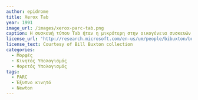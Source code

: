 ```yaml
---
author: epidrome
title: Xerox Tab 
year: 1991
image_url: /images/xerox-parc-tab.png
caption: Η συσκευή τύπου Tab ήταν η μικρότερη στην οικογένεια συσκευών διάχυτου υπολογισμού Tab-Pad-Board και ήταν σχεδιασμένη έτσι ώστε να χωράει στην παλάμη και να μπορεί να λειτουργήσει τα κουμπιά μόνο με το ένα χέρι, ενώ επέτρεπε και την αφή με το δεύτερο χέρι με την χρήση μιας πένας.
license_url: 'http://research.microsoft.com/en-us/um/people/bibuxton/buxtoncollection/detail.aspx?id=51'
license_text: Courtesy of Bill Buxton collection
categories:
  - Μορφές 
  - Κινητός Υπολογισμός 
  - Φορετός Υπολογισμός
tags:
  - PARC 
  - Έξυπνο κινητό
  - Newton
---
```

